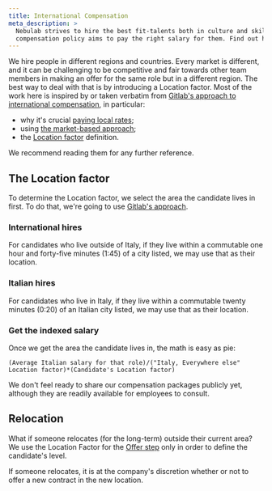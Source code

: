 ```yaml
---
title: International Compensation
meta_description: >
  Nebulab strives to hire the best fit-talents both in culture and skill-set. Our international
  compensation policy aims to pay the right salary for them. Find out how we handle this!
---
```


We hire people in different regions and countries. Every market is different, and it can be
challenging to be competitive and fair towards other team members in making an offer for the same
role but in a different region. The best way to deal with that is by introducing a Location factor.
Most of the work here is inspired by or taken verbatim from
[Gitlab's approach to international compensation](https://about.gitlab.com/handbook/total-rewards/compensation/#paying-local-rates),
in particular:

- why it's crucial [paying local rates](https://about.gitlab.com/handbook/total-rewards/compensation/#why-we-pay-local-rates);
- using [the market-based approach](https://about.gitlab.com/handbook/total-rewards/compensation/#market-based-approach);
- the [Location factor](https://about.gitlab.com/handbook/total-rewards/compensation/compensation-calculator/#location-factor)
  definition.

We recommend reading them for any further reference.

## The Location factor

To determine the Location factor, we select the area the candidate lives in first. To do that, we're
going to use [Gitlab's approach](https://about.gitlab.com/handbook/total-rewards/compensation/compensation-calculator/#geographical-areas).

### International hires

For candidates who live outside of Italy, if they live within a commutable one hour and forty-five
minutes (1:45) of a city listed, we may use that as their location.

### Italian hires

For candidates who live in Italy, if they live within a commutable twenty minutes (0:20) of an
Italian city listed, we may use that as their location.

### Get the indexed salary

Once we get the area the candidate lives in, the math is easy as pie:

```
(Average Italian salary for that role)/("Italy, Everywhere else" Location factor)*(Candidate's Location factor)
```

We don't feel ready to share our compensation packages publicly yet, although they are readily
available for employees to consult.

## Relocation

What if someone relocates (for the long-term) outside their current area? We use the Location Factor
for the [Offer step](https://playbook.nebulab.it/people-ops/hiring/#offer) only in order to define
the candidate's level.

If someone relocates, it is at the company's discretion whether or not to offer a new contract in
the new location.
